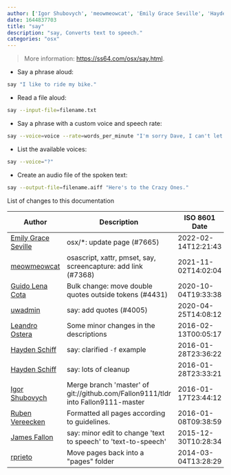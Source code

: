 ```yaml
---
author: ['Igor Shubovych', 'meowmeowcat', 'Emily Grace Seville', 'Hayden Schiff', 'James Fallon', 'rprieto', 'Guido Lena Cota', 'uwadmin', 'Leandro Ostera', 'Ruben Vereecken']
date: 1644837703
title: "say"
description: "say, Converts text to speech."
categories: "osx"
---
```

> More information: <https://ss64.com/osx/say.html>.

- Say a phrase aloud:

```bash
say "I like to ride my bike."
```

- Read a file aloud:

```bash
say --input-file=filename.txt
```

- Say a phrase with a custom voice and speech rate:

```bash
say --voice=voice --rate=words_per_minute "I'm sorry Dave, I can't let you do that."
```

- List the available voices:

```bash
say --voice="?"
```

- Create an audio file of the spoken text:

```bash
say --output-file=filename.aiff "Here's to the Crazy Ones."
```
List of changes to this documentation


Author | Description | ISO 8601 Date | GitHub link
------|-----|-----|-----
[Emily Grace Seville](mailto:emilyseville7cf@gmail.com) | osx/*: update page (#7665) | 2022-02-14T12:21:43 | [692469016e62](https://github.com/tldr-pages/tldr/commit/692469016e62d4410ec92a8f29272e447046a0d2)
[meowmeowcat](mailto:meowmeowcat1211@gmail.com) | osascript, xattr, pmset, say, screencapture: add link (#7368) | 2021-11-02T14:02:04 | [b85bc433fb19](https://github.com/tldr-pages/tldr/commit/b85bc433fb1916e6fd9b053f9db24284d11fc4e6)
[Guido Lena Cota](mailto:guido.lenacota@kreuzwerker.de) | Bulk change: move double quotes outside tokens (#4431) | 2020-10-04T19:33:38 | [354d4b8748ee](https://github.com/tldr-pages/tldr/commit/354d4b8748ee58813dd6830ced7c3b11067255d7)
[uwadmin](mailto:uwadmin@users.noreply.github.com) | say: add quotes (#4005) | 2020-04-25T14:08:12 | [a532f7b18d44](https://github.com/tldr-pages/tldr/commit/a532f7b18d448fc334896ea2d97baff8bc31d289)
[Leandro Ostera](mailto:leandro@ostera.io) | Some minor changes in the descriptions | 2016-02-13T00:05:17 | [6f4901d836f9](https://github.com/tldr-pages/tldr/commit/6f4901d836f9e67ac6463b89574e4962699909ff)
[Hayden Schiff](mailto:oxguy3@gmail.com) | say: clarified `-f` example | 2016-01-28T23:36:22 | [625a34418a49](https://github.com/tldr-pages/tldr/commit/625a34418a4942af72017f5cd9468f84547e4d9d)
[Hayden Schiff](mailto:oxguy3@gmail.com) | say: lots of cleanup | 2016-01-28T23:33:21 | [a284584c3390](https://github.com/tldr-pages/tldr/commit/a284584c33905ca24a31a33940f463f61047465a)
[Igor Shubovych](mailto:igor.shubovych@gmail.com) | Merge branch 'master' of git://github.com/Fallon9111/tldr into Fallon9111-master | 2016-01-17T23:44:12 | [3e4ab879812a](https://github.com/tldr-pages/tldr/commit/3e4ab879812a2caa975f3d400793709d33a20229)
[Ruben Vereecken](mailto:rubenvereecken@gmail.com) | Formatted all pages according to guidelines. | 2016-01-08T09:38:59 | [066582e8eab5](https://github.com/tldr-pages/tldr/commit/066582e8eab57bce9861cc8d379e158d61f1cc95)
[James Fallon](mailto:j.fallon1997@gmail.com) | say: minor edit to change 'text to speech' to 'text-to-speech' | 2015-12-30T10:28:34 | [6695d983ec60](https://github.com/tldr-pages/tldr/commit/6695d983ec60d248cebf105a420387c8b3a2777b)
[rprieto](mailto:choicesmade@gmail.com) | Move pages back into a "pages" folder | 2014-03-04T13:28:29 | [f00bf64426a7](https://github.com/tldr-pages/tldr/commit/f00bf64426a792ee3aac792f9c0aec3f8b1eaa7d)

